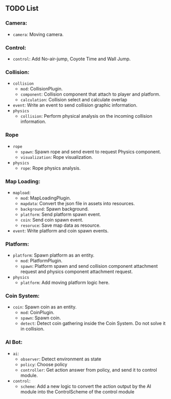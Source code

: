 ## TODO List

### **Camera**:

- `camera`: Moving camera.

### **Control**:

- `control`: Add No-air-jump, Coyote Time and Wall Jump.

### **Collision**:

- `collision`
  - `mod`: CollisionPlugin.
  - `component`: Collision component that attach to player and platform.
  - `calculation`: Collision select and calculate overlap
- `event`: Write an event to send collision graphic information.
- `physics`
  - `collision`: Perform physical analysis on the incoming collision information.

### **Rope**

- `rope`
  - `spawn`: Spawn rope and send event to request Physics component.
  - `visualization`: Rope visualization.
- `physics`
  - `rope`: Rope physics analysis.

### **Map Loading**:

- `mapload`:
  - `mod`: MapLoadingPlugin.
  - `mapdata`: Convert the json file in assets into resources.
  - `background`: Spawn background.
  - `platform`: Send platform spawn event.
  - `coin`: Send coin spawn event.
  - `resoruce`: Save map data as resource.
- `event`: Write platform and coin spawn events.

### **Platform**:

- `platform`: Spawn platform as an entity.
  - `mod`: PlatformPlugin.
  - `spawn`: Platform spawn and send collision component attachment request and physics component attachment request.
- `physics`
  - `platform`: Add moving platform logic here.

### **Coin System**:

- `coin`: Spawn coin as an entity.
  - `mod`: CoinPlugin.
  - `spawn`: Spawn coin.
  - `detect`: Detect coin gathering inside the Coin System. Do not solve it in collision.

### **AI Bot**:

- `ai`:
  - `observer`: Detect environment as state
  - `policy`: Choose policy
  - `controller`: Get action answer from policy, and send it to control module.
- `control`:
  - `scheme`: Add a new logic to convert the action output by the AI ​​module into the ControlScheme of the control module